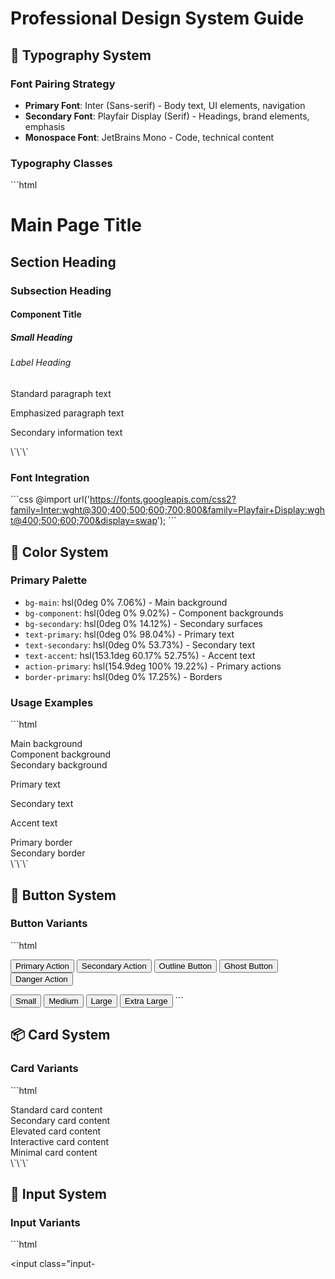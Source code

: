 # Professional Design System Guide

## 🎨 Typography System

### Font Pairing Strategy
- **Primary Font**: Inter (Sans-serif) - Body text, UI elements, navigation
- **Secondary Font**: Playfair Display (Serif) - Headings, brand elements, emphasis
- **Monospace Font**: JetBrains Mono - Code, technical content

### Typography Classes
\`\`\`html
<!-- Headings -->
<h1 class="heading-1">Main Page Title</h1>
<h2 class="heading-2">Section Heading</h2>
<h3 class="heading-3">Subsection Heading</h3>
<h4 class="heading-4">Component Title</h4>
<h5 class="heading-5">Small Heading</h5>
<h6 class="heading-6">Label Heading</h6>

<!-- Body Text -->
<p class="body-text">Standard paragraph text</p>
<p class="body-text-large">Emphasized paragraph text</p>
<p class="body-text-small">Secondary information text</p>
\`\`\`

### Font Integration
\`\`\`css
@import url('https://fonts.googleapis.com/css2?family=Inter:wght@300;400;500;600;700;800&family=Playfair+Display:wght@400;500;600;700&display=swap');
\`\`\`

## 🎯 Color System

### Primary Palette
- `bg-main`: hsl(0deg 0% 7.06%) - Main background
- `bg-component`: hsl(0deg 0% 9.02%) - Component backgrounds
- `bg-secondary`: hsl(0deg 0% 14.12%) - Secondary surfaces
- `text-primary`: hsl(0deg 0% 98.04%) - Primary text
- `text-secondary`: hsl(0deg 0% 53.73%) - Secondary text
- `text-accent`: hsl(153.1deg 60.17% 52.75%) - Accent text
- `action-primary`: hsl(154.9deg 100% 19.22%) - Primary actions
- `border-primary`: hsl(0deg 0% 17.25%) - Borders

### Usage Examples
\`\`\`html
<!-- Backgrounds -->
<div class="bg-bg-main">Main background</div>
<div class="bg-bg-component">Component background</div>
<div class="bg-bg-secondary">Secondary background</div>

<!-- Text Colors -->
<p class="text-text-primary">Primary text</p>
<p class="text-text-secondary">Secondary text</p>
<p class="text-text-accent">Accent text</p>

<!-- Borders -->
<div class="border border-border-primary">Primary border</div>
<div class="border border-border-secondary">Secondary border</div>
\`\`\`

## 🔘 Button System

### Button Variants
\`\`\`html
<!-- Primary Actions -->
<button class="btn-primary">Primary Action</button>
<button class="btn-secondary">Secondary Action</button>
<button class="btn-outline">Outline Button</button>
<button class="btn-ghost">Ghost Button</button>
<button class="btn-danger">Danger Action</button>

<!-- Button Sizes -->
<button class="btn-primary btn-sm">Small</button>
<button class="btn-primary btn-md">Medium</button>
<button class="btn-primary btn-lg">Large</button>
<button class="btn-primary btn-xl">Extra Large</button>
\`\`\`

## 📦 Card System

### Card Variants
\`\`\`html
<!-- Card Types -->
<div class="card-primary">Standard card content</div>
<div class="card-secondary">Secondary card content</div>
<div class="card-elevated">Elevated card content</div>
<div class="card-interactive">Interactive card content</div>
<div class="card-minimal">Minimal card content</div>
\`\`\`

## 📝 Input System

### Input Variants
\`\`\`html
<!-- Input Types -->
<input class="input-
